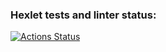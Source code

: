 ### Hexlet tests and linter status:
[![Actions Status](https://github.com/SergoDrovski/php-project-lvl1/workflows/hexlet-check/badge.svg)](https://github.com/SergoDrovski/php-project-lvl1/actions)